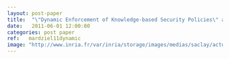 ```yaml
---
layout: post-paper
title:  "\"Dynamic Enforcement of Knowledge-based Security Policies\" appeared at CSF 2011"
date:   2011-06-01 12:00:00
categories: post paper
ref:   mardziel11dynamic
image: "http://www.inria.fr/var/inria/storage/images/medias/saclay/actualites-images/saclay-csf2011-260x195/325090-1-fre-FR/saclay-csf2011-260x195_vignette.jpg"
---
```


